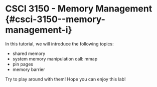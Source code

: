 # CSCI 3150 - Memory Management {#csci-3150--memory-management-i}

In this tutorial, we will introduce the following topics:

* shared memory
* system memory manipulation call: mmap
* pin pages
* memory barrier

Try to play around with them! Hope you can enjoy this lab!

